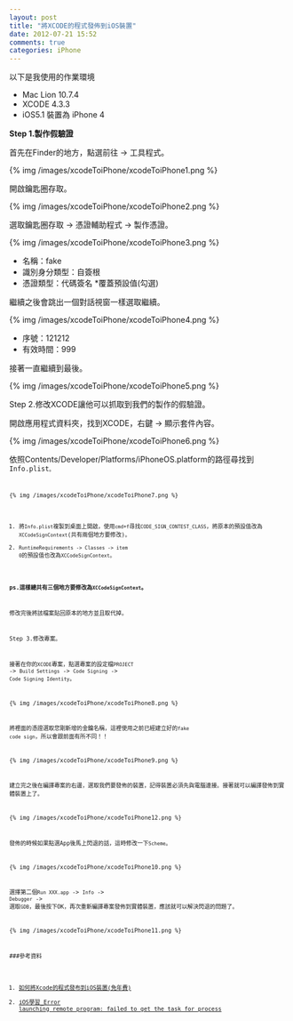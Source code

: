 ```yaml
---
layout: post
title: "將XCODE的程式發佈到iOS裝置"
date: 2012-07-21 15:52
comments: true
categories: iPhone
---
```


以下是我使用的作業環境

* Mac Lion 10.7.4
* XCODE 4.3.3
* iOS5.1 裝置為 iPhone 4

<!-- more -->

**Step 1.製作假驗證**

首先在Finder的地方，點選前往 -> 工具程式。

{% img /images/xcodeToiPhone/xcodeToiPhone1.png %}

開啟鑰匙圈存取。

{% img /images/xcodeToiPhone/xcodeToiPhone2.png %}

選取鑰匙圈存取 -> 憑證輔助程式 -> 製作憑證。

{% img /images/xcodeToiPhone/xcodeToiPhone3.png %}

* 名稱：fake
* 識別身分類型：自簽根
* 憑證類型：代碼簽名
*覆蓋預設值(勾選)

繼續之後會跳出一個對話視窗一樣選取繼續。

{% img /images/xcodeToiPhone/xcodeToiPhone4.png %}

* 序號：121212
* 有效時間：999

接著一直繼續到最後。

{% img /images/xcodeToiPhone/xcodeToiPhone5.png %}

Step 2.修改XCODE讓他可以抓取到我們的製作的假驗證。

開啟應用程式資料夾，找到XCODE，右鍵 -> 顯示套件內容。

{% img /images/xcodeToiPhone/xcodeToiPhone6.png %}

依照Contents/Developer/Platforms/iPhoneOS.platform的路徑尋找到<code>Info.plist<code>。

{% img /images/xcodeToiPhone/xcodeToiPhone7.png %}

1. 將<code>Info.plist</code>複製到桌面上開啟，使用<code>cmd+f</code>尋找<code>CODE_SIGN_CONTEST_CLASS</code>，將原本的預設值改為<code>XCCodeSignContext</code>(共有兩個地方要修改)。
2. <code>RuntimeRequirements -> Classes -> item 0</code>的預設值也改為<code>XCCodeSignContext</code>。

**ps.這樣總共有三個地方要修改為<code>XCCodeSignContext</code>。**

修改完後將該檔案貼回原本的地方並且取代掉。

Step 3.修改專案。

接著在你的<code>XCODE</code>專案，點選專案的設定檔<code>PROJECT</code> -> <code>Build Settings</code> -> <code>Code Signing</code> -> <code>Code Signing Identity</code>。

{% img /images/xcodeToiPhone/xcodeToiPhone8.png %}

將裡面的憑證選取您剛新增的金鑰名稱，這裡使用之前已經建立好的<code>fake code sign</code>，所以會跟前面有所不同！！

{% img /images/xcodeToiPhone/xcodeToiPhone9.png %}

建立完之後在編譯專案的右邊，選取我們要發佈的裝置，記得裝置必須先與電腦連接。接著就可以編譯發佈到實體裝置上了。

{% img /images/xcodeToiPhone/xcodeToiPhone12.png %}

發佈的時候如果點選App後馬上閃退的話，這時修改一下<code>Scheme</code>。

{% img /images/xcodeToiPhone/xcodeToiPhone10.png %}

選擇第二個<code>Run XXX.app</code> -> <code>Info</code> -> <code>Debugger</code> -> 選取<code>GDB</code>，最後按下OK，再次重新編譯專案發佈到實體裝置，應該就可以解決閃退的問題了。

{% img /images/xcodeToiPhone/xcodeToiPhone11.png %}

###參考資料

1. [如何將Xcode的程式發布到iOS裝置(免年費)](http://tw.myblog.yahoo.com/pcman-128/article?mid=850&prev=-2&next=-2&page=1&sc=1#yartcmt)
2. [iOS學習_Error launching remote program: failed to get the task for process](http://wangshifuola.blogspot.tw/2012/04/ioserror-launching-remote-program.html)

